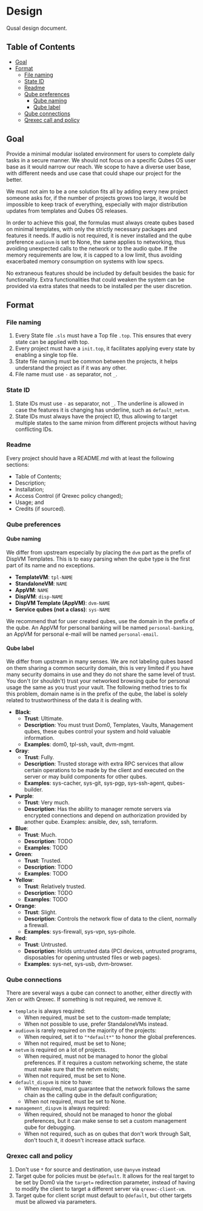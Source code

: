 # Design

Qusal design document.

## Table of Contents

* [Goal](#goal)
* [Format](#format)
  * [File naming](#file-naming)
  * [State ID](#state-id)
  * [Readme](#readme)
  * [Qube preferences](#qube-preferences)
    * [Qube naming](#qube-naming)
    * [Qube label](#qube-label)
  * [Qube connections](#qube-connections)
  * [Qrexec call and policy](#qrexec-call-and-policy)

## Goal

Provide a minimal modular isolated environment for users to complete daily
tasks in a secure manner. We should not focus on a specific Qubes OS user
base as it would narrow our reach. We scope to have a diverse user base, with
different needs and use case that could shape our project for the better.

We must not aim to be a one solution fits all by adding every new project
someone asks for, if the number of projects grows too large, it would be
impossible to keep track of everything, especially with major distribution
updates from templates and Qubes OS releases.

In order to achieve this goal, the formulas must always create qubes based on
minimal templates, with only the strictly necessary packages and features it
needs. If audio is not required, it is never installed and the qube preference
`audiovm` is set to None, the same applies to networking, thus avoiding
unexpected calls to the network or to the audio qube. If the memory
requirements are low, it is capped to a low limit, thus avoiding exacerbated
memory consumption on systems with low specs.

No extraneous features should be included by default besides the basic for
functionality. Extra functionalities that could weaken the system can be
provided via extra states that needs to be installed per the user discretion.

## Format

### File naming

1. Every State file `.sls` must have a Top file `.top`. This ensures that
   every state can be applied with top.
2. Every project must have a `init.top`, it facilitates applying every state
   by enabling a single top file.
3. State file naming must be common between the projects, it helps
   understand the project as if it was any other.
4. File name must use `-` as separator, not `_`.

### State ID

1. State IDs must use `-` as separator, not `_`. The underline is allowed in
   case the features it is changing has underline, such as `default_netvm`.
2. State IDs must always have the project ID, thus allowing to target multiple
   states to the same minion from different projects without having
   conflicting IDs.

### Readme

Every project should have a README.md with at least the following sections:

- Table of Contents;
- Description;
- Installation;
- Access Control (if Qrexec policy changed);
- Usage; and
- Credits (if sourced).

### Qube preferences

#### Qube naming

We differ from upstream especially by placing the `dvm` part as the prefix of
DispVM Templates. This is to easy parsing when the qube type is the first
part of its name and no exceptions.

- **TemplateVM**: `tpl-NAME`
- **StandaloneVM**: `NAME`
- **AppVM**: `NAME`
- **DispVM**: `disp-NAME`
- **DispVM Template (AppVM)**: `dvm-NAME`
- **Service qubes (not a class)**: `sys-NAME`

We recommend that for user created qubes, use the domain in the prefix of the
qube. An AppVM for personal banking will be named `personal-banking`, an
AppVM for personal e-mail will be named `personal-email`.

#### Qube label

We differ from upstream in many senses. We are not labeling qubes based on
them sharing a common security domain, this is very limited if you have many
security domains in use and they do not share the same level of trust. You
don't (or shouldn't) trust your networked browsing qube for personal usage
the same as you trust your vault. The following method tries to fix this
problem, domain name is in the prefix of the qube, the label is solely
related to trustworthiness of the data it is dealing with.

- **Black**:
  - **Trust**: Ultimate.
  - **Description**: You must trust Dom0, Templates, Vaults, Management qubes,
    these qubes control your system and hold valuable information.
  - **Examples**: dom0, tpl-ssh, vault, dvm-mgmt.
- **Gray**:
  - **Trust**: Fully.
  - **Description**: Trusted storage with extra RPC services that allow certain
    operations to be made by the client and executed on the server or may
    build components for other qubes.
  - **Examples**: sys-cacher, sys-git, sys-pgp, sys-ssh-agent, qubes-builder.
- **Purple**:
  - **Trust**: Very much.
  - **Description**: Has the ability to manager remote servers via encrypted
    connections and depend on authorization provided by another qube.
    Examples: ansible, dev, ssh, terraform.
- **Blue**:
  - **Trust**: Much.
  - **Description**: TODO
  - **Examples**: TODO
- **Green**:
  - **Trust**: Trusted.
  - **Description**: TODO
  - **Examples**: TODO
- **Yellow**:
  - **Trust**: Relatively trusted.
  - **Description**: TODO
  - **Examples**: TODO
- **Orange**:
  - **Trust**: Slight.
  - **Description**: Controls the network flow of data to the client, normally a
    firewall.
  - **Examples**: sys-firewall, sys-vpn, sys-pihole.
- **Red**:
  - **Trust**: Untrusted.
  - **Description**: Holds untrusted data (PCI devices, untrusted programs,
    disposables for opening untrusted files or web pages).
  - **Examples**: sys-net, sys-usb, dvm-browser.

### Qube connections

There are several ways a qube can connect to another, either directly with
Xen or with Qrexec. If something is not required, we remove it.

- `template` is always required:
  - When required, must be set to the custom-made template;
  - When not possible to use, prefer StandaloneVMs instead.
- `audiovm` is rarely required on the majority of the projects:
  - When required, set it to `"*default*"` to honor the global preferences.
  - When not required, must be set to None;
- `netvm` is required on a lot of projects.
  - When required, must not be managed to honor the global preferences. If it
    requires a custom networking scheme, the state must make sure that the
    netvm exists;
  - When not required, must be set to None.
- `default_dispvm` is nice to have:
  - When required, must guarantee that the network follows the same chain as
    the calling qube in the default configuration;
  - When not required, must be set to None.
- `management_dispvm` is always required:
  - When required, should not be managed to honor the global preferences,
    but it can make sense to set a custom management qube for debugging.
  - When not required, such as on qubes that don't work through Salt, don't
    touch it, it doesn't increase attack surface.

### Qrexec call and policy

1. Don't use `*` for source and destination, use `@anyvm` instead
2. Target qube for policies must be `@default`. It allows for the real target
   to be set by Dom0 via the `target=` redirection parameter, instead of
   having to modify the client to target a different server via
   `qrexec-client-vm`.
3. Target qube for client script must default to `@default`, but other targets
   must be allowed via parameters.
